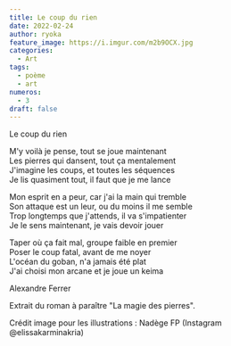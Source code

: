 ```yaml
---
title: Le coup du rien
date: 2022-02-24
author: ryoka
feature_image: https://i.imgur.com/m2b9OCX.jpg
categories:
  - Art
tags:
  - poème
  - art
numeros: 
  - 3
draft: false
---
```


Le coup du rien


M'y voilà je pense, tout se joue maintenant  
Les pierres qui dansent, tout ça mentalement  
J'imagine les coups, et toutes les séquences  
Je lis quasiment tout, il faut que je me lance  


Mon esprit en a peur, car j'ai la main qui tremble  
Son attaque est un leur, ou du moins il me semble  
Trop longtemps que j'attends, il va s'impatienter  
Je le sens maintenant, je vais devoir jouer  


Taper où ça fait mal, groupe faible en premier  
Poser le coup fatal, avant de me noyer  
L'océan du goban, n'a jamais été plat  
J'ai choisi mon arcane et je joue un keima  


Alexandre Ferrer



Extrait du roman à paraître "La magie des pierres".

Crédit image pour les illustrations : Nadège FP (Instagram @elissakarminakria)
